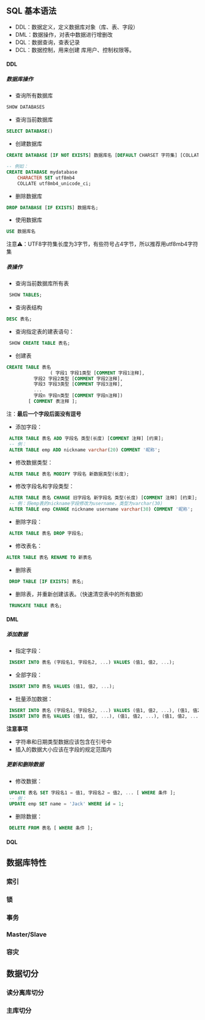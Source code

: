 ## SQL 基本语法



* DDL：数据定义，定义数据库对象（库、表、字段）
* DML：数据操作，对表中数据进行增删改
* DQL：数据查询，查表记录
* DCL：数据控制，用来创建 库用户、控制权限等。

#### DDL

##### 数据库操作

* 查询所有数据库

```sql
SHOW DATABASES
```

* 查询当前数据库

```sql
SELECT DATABASE()
```

* 创建数据库

```sql
CREATE DATABASE [IF NOT EXISTS] 数据库名 [DEFAULT CHARSET 字符集] [COLLATE 排序规则]；

-- 例如：
CREATE DATABASE mydatabase
    CHARACTER SET utf8mb4
    COLLATE utf8mb4_unicode_ci;
```

* 删除数据库

```sql
DROP DATABASE [IF EXISTS] 数据库名;
```

* 使用数据库

```sql
USE 数据库名
```

注意⚠️：UTF8字符集长度为3字节，有些符号占4字节，所以推荐用utf8mb4字符集



##### 表操作

* 查询当前数据库所有表

```sql
 SHOW TABLES;
```

*  查询表结构

```sql
DESC 表名;
```

*  查询指定表的建表语句：

```sql
 SHOW CREATE TABLE 表名;
```

* 创建表

```sql
CREATE TABLE 表名
				( 字段1 字段1类型 [COMMENT 字段1注释], 
          字段2 字段2类型 [COMMENT 字段2注释], 
          字段3 字段3类型 [COMMENT 字段3注释], 
          ... 
          字段n 字段n类型 [COMMENT 字段n注释])
        [ COMMENT 表注释 ];
```

注：**最后一个字段后面没有逗号**



* 添加字段：

```sql
 ALTER TABLE 表名 ADD 字段名 类型(长度) [COMMENT 注释] [约束];
 -- 例：
 ALTER TABLE emp ADD nickname varchar(20) COMMENT '昵称';
```

* 修改数据类型：

```sql
 ALTER TABLE 表名 MODIFY 字段名 新数据类型(长度);
```

* 修改字段名和字段类型：

```sql
 ALTER TABLE 表名 CHANGE 旧字段名 新字段名 类型(长度) [COMMENT 注释] [约束];
 -- 例：将emp表的nickname字段修改为username，类型为varchar(30)
 ALTER TABLE emp CHANGE nickname username varchar(30) COMMENT '昵称';
```

* 删除字段：

```sql
 ALTER TABLE 表名 DROP 字段名;
```

* 修改表名：

```sql
ALTER TABLE 表名 RENAME TO 新表名
```

* 删除表

```sql
 DROP TABLE [IF EXISTS] 表名;

```

*  删除表，并重新创建该表。（快速清空表中的所有数据）

```sql
 TRUNCATE TABLE 表名;
```



#### DML

##### 添加数据

* 指定字段：

```sql
 INSERT INTO 表名 (字段名1, 字段名2, ...) VALUES (值1, 值2, ...);
```

* 全部字段：

```sql
 INSERT INTO 表名 VALUES (值1, 值2, ...);
```

* 批量添加数据：

```sql
 INSERT INTO 表名 (字段名1, 字段名2, ...) VALUES (值1, 值2, ...), (值1, 值2, ...), (值1, 值2, ...);
 INSERT INTO 表名 VALUES (值1, 值2, ...), (值1, 值2, ...), (值1, 值2, ...);
```

**注意事项**

- 字符串和日期类型数据应该包含在引号中
- 插入的数据大小应该在字段的规定范围内



##### 更新和删除数据

* 修改数据：

```sql
 UPDATE 表名 SET 字段名1 = 值1, 字段名2 = 值2, ... [ WHERE 条件 ];
 -- 例：
 UPDATE emp SET name = 'Jack' WHERE id = 1;
```

* 删除数据：

```sql
 DELETE FROM 表名 [ WHERE 条件 ];
```



#### DQL











## 数据库特性

### 索引



### 锁



### 事务



### Master/Slave





### 容灾









## 数据切分

### 读分离库切分



### 主库切分





